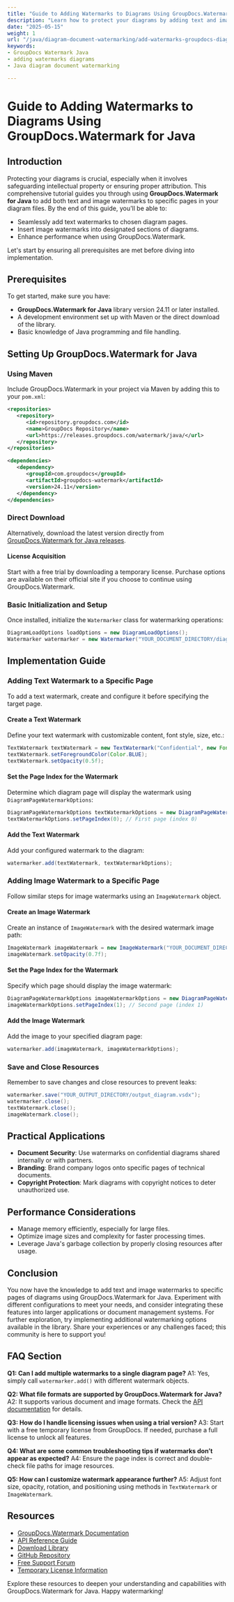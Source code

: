 ```yaml
---
title: "Guide to Adding Watermarks to Diagrams Using GroupDocs.Watermark for Java"
description: "Learn how to protect your diagrams by adding text and image watermarks with GroupDocs.Watermark for Java. A step-by-step guide for securing intellectual property."
date: "2025-05-15"
weight: 1
url: "/java/diagram-document-watermarking/add-watermarks-groupdocs-diagrams-java/"
keywords:
- GroupDocs Watermark Java
- adding watermarks diagrams
- Java diagram document watermarking

---
```



# Guide to Adding Watermarks to Diagrams Using GroupDocs.Watermark for Java
## Introduction
Protecting your diagrams is crucial, especially when it involves safeguarding intellectual property or ensuring proper attribution. This comprehensive tutorial guides you through using **GroupDocs.Watermark for Java** to add both text and image watermarks to specific pages in your diagram files.
By the end of this guide, you'll be able to:
- Seamlessly add text watermarks to chosen diagram pages.
- Insert image watermarks into designated sections of diagrams.
- Enhance performance when using GroupDocs.Watermark.

Let's start by ensuring all prerequisites are met before diving into implementation.

## Prerequisites
To get started, make sure you have:
- **GroupDocs.Watermark for Java** library version 24.11 or later installed.
- A development environment set up with Maven or the direct download of the library.
- Basic knowledge of Java programming and file handling.

## Setting Up GroupDocs.Watermark for Java
### Using Maven
Include GroupDocs.Watermark in your project via Maven by adding this to your `pom.xml`:

```xml
<repositories>
   <repository>
      <id>repository.groupdocs.com</id>
      <name>GroupDocs Repository</name>
      <url>https://releases.groupdocs.com/watermark/java/</url>
   </repository>
</repositories>

<dependencies>
   <dependency>
      <groupId>com.groupdocs</groupId>
      <artifactId>groupdocs-watermark</artifactId>
      <version>24.11</version>
   </dependency>
</dependencies>
```
### Direct Download
Alternatively, download the latest version directly from [GroupDocs.Watermark for Java releases](https://releases.groupdocs.com/watermark/java/).
#### License Acquisition
Start with a free trial by downloading a temporary license. Purchase options are available on their official site if you choose to continue using GroupDocs.Watermark.
### Basic Initialization and Setup
Once installed, initialize the `Watermarker` class for watermarking operations:

```java
DiagramLoadOptions loadOptions = new DiagramLoadOptions();
Watermarker watermarker = new Watermarker("YOUR_DOCUMENT_DIRECTORY/diagram.vsdx", loadOptions);
```

## Implementation Guide
### Adding Text Watermark to a Specific Page
To add a text watermark, create and configure it before specifying the target page.
#### Create a Text Watermark
Define your text watermark with customizable content, font style, size, etc.:

```java
TextWatermark textWatermark = new TextWatermark("Confidential", new Font("Arial", 18));
textWatermark.setForegroundColor(Color.BLUE);
textWatermark.setOpacity(0.5f);
```
#### Set the Page Index for the Watermark
Determine which diagram page will display the watermark using `DiagramPageWatermarkOptions`:

```java
DiagramPageWatermarkOptions textWatermarkOptions = new DiagramPageWatermarkOptions();
textWatermarkOptions.setPageIndex(0); // First page (index 0)
```
#### Add the Text Watermark
Add your configured watermark to the diagram:

```java
watermarker.add(textWatermark, textWatermarkOptions);
```
### Adding Image Watermark to a Specific Page
Follow similar steps for image watermarks using an `ImageWatermark` object.
#### Create an Image Watermark
Create an instance of `ImageWatermark` with the desired watermark image path:

```java
ImageWatermark imageWatermark = new ImageWatermark("YOUR_DOCUMENT_DIRECTORY/logo.png");
imageWatermark.setOpacity(0.7f);
```
#### Set the Page Index for the Watermark
Specify which page should display the image watermark:

```java
DiagramPageWatermarkOptions imageWatermarkOptions = new DiagramPageWatermarkOptions();
imageWatermarkOptions.setPageIndex(1); // Second page (index 1)
```
#### Add the Image Watermark
Add the image to your specified diagram page:

```java
watermarker.add(imageWatermark, imageWatermarkOptions);
```
### Save and Close Resources
Remember to save changes and close resources to prevent leaks:

```java
watermarker.save("YOUR_OUTPUT_DIRECTORY/output_diagram.vsdx");
watermarker.close();
textWatermark.close();
imageWatermark.close();
```
## Practical Applications
- **Document Security**: Use watermarks on confidential diagrams shared internally or with partners.
- **Branding**: Brand company logos onto specific pages of technical documents.
- **Copyright Protection**: Mark diagrams with copyright notices to deter unauthorized use.

## Performance Considerations
- Manage memory efficiently, especially for large files.
- Optimize image sizes and complexity for faster processing times.
- Leverage Java's garbage collection by properly closing resources after usage.

## Conclusion
You now have the knowledge to add text and image watermarks to specific pages of diagrams using GroupDocs.Watermark for Java. Experiment with different configurations to meet your needs, and consider integrating these features into larger applications or document management systems.
For further exploration, try implementing additional watermarking options available in the library. Share your experiences or any challenges faced; this community is here to support you!

## FAQ Section
**Q1: Can I add multiple watermarks to a single diagram page?**
A1: Yes, simply call `watermarker.add()` with different watermark objects.

**Q2: What file formats are supported by GroupDocs.Watermark for Java?**
A2: It supports various document and image formats. Check the [API documentation](https://reference.groupdocs.com/watermark/java) for details.

**Q3: How do I handle licensing issues when using a trial version?**
A3: Start with a free temporary license from GroupDocs. If needed, purchase a full license to unlock all features.

**Q4: What are some common troubleshooting tips if watermarks don’t appear as expected?**
A4: Ensure the page index is correct and double-check file paths for image resources.

**Q5: How can I customize watermark appearance further?**
A5: Adjust font size, opacity, rotation, and positioning using methods in `TextWatermark` or `ImageWatermark`.

## Resources
- [GroupDocs.Watermark Documentation](https://docs.groupdocs.com/watermark/java/)
- [API Reference Guide](https://reference.groupdocs.com/watermark/java)
- [Download Library](https://releases.groupdocs.com/watermark/java/)
- [GitHub Repository](https://github.com/groupdocs-watermark/GroupDocs.Watermark-for-Java)
- [Free Support Forum](https://forum.groupdocs.com/c/watermark/10)
- [Temporary License Information](https://purchase.groupdocs.com/temporary-license/)

Explore these resources to deepen your understanding and capabilities with GroupDocs.Watermark for Java. Happy watermarking!

